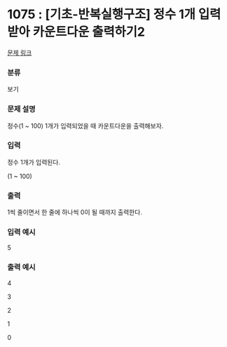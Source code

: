 # 1075 : [기초-반복실행구조] 정수 1개 입력받아 카운트다운 출력하기2

[문제 링크](https://www.codeup.kr/problem.php?id=1075)

### 분류

보기

### 문제 설명

<p>정수(1 ~ 100) 1개가 입력되었을 때 카운트다운을 출력해보자.</p>


### 입력

<p>정수 1개가 입력된다.</p>
<p>(1 ~ 100)</p>



### 출력

<p>1씩 줄이면서 한 줄에 하나씩 0이 될 때까지 출력한다.</p>


### 입력 예시

<p>5</p>

### 출력 예시

<p>4</p>
<p>3</p>
<p>2</p>
<p>1</p>
<p>0</p>


